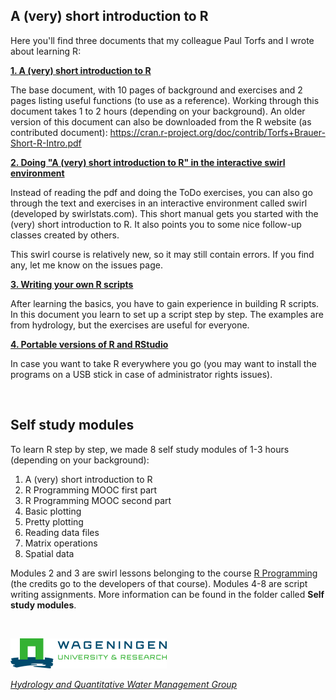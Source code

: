 A (very) short introduction to R
------

Here you'll find three documents that my colleague Paul Torfs and I wrote about learning R:

[**1. A (very) short introduction to R**](https://github.com/ClaudiaBrauer/A-very-short-introduction-to-R/blob/master/documents/A%20(very)%20short%20introduction%20to%20R.pdf)

The base document, with 10 pages of background and exercises and 2 pages listing useful functions (to use as a reference).
Working through this document takes 1 to 2 hours (depending on your background).
An older version of this document can also be downloaded from the R website (as contributed document): https://cran.r-project.org/doc/contrib/Torfs+Brauer-Short-R-Intro.pdf

[**2. Doing "A (very) short introduction to R" in the interactive swirl environment**](https://github.com/ClaudiaBrauer/A-very-short-introduction-to-R/blob/master/documents/Doing%20A%20(very)%20short%20introduction%20to%20R%20in%20swirl.pdf)

Instead of reading the pdf and doing the ToDo exercises, you can also go through the text and exercises in an interactive environment called swirl (developed by swirlstats.com). This short manual gets you started with the (very) short introduction to R. It also points you to some nice follow-up classes created by others. 

<!--Download the swc file with the swirl course [here](https://github.com/ClaudiaBrauer/A-very-short-introduction-to-R/blob/master/documents/A_(very)_short_introduction_to_R.swc).-->

This swirl course is relatively new, so it may still contain errors. If you find any, let me know on the issues page. 

[**3. Writing your own R scripts**](https://github.com/ClaudiaBrauer/A-very-short-introduction-to-R/blob/master/documents/Writing_your_own_R_scripts.pdf)

After learning the basics, you have to gain experience in building R scripts. In this document you learn to set up a script step by step. The examples are from hydrology, but the exercises are useful for everyone. 

[**4. Portable versions of R and RStudio**](https://github.com/ClaudiaBrauer/A-very-short-introduction-to-R/blob/master/documents/Portable_versions_of_R_and_RStudio.pdf)

In case you want to take R everywhere you go (you may want to install the programs on a USB stick in case of administrator rights issues).

&nbsp;

Self study modules
------

To learn R step by step, we made 8 self study modules of 1-3 hours (depending on your background): 
1. A (very) short introduction to R
2. R Programming MOOC first part 
3. R Programming MOOC second part
4. Basic plotting
5. Pretty plotting
6. Reading data files
7. Matrix operations
8. Spatial data

Modules 2 and 3 are swirl lessons belonging to the course [R Programming](www.coursera.org/learn/r-programming) (the credits go to the developers of that course). Modules 4-8 are script writing assignments.
More information can be found in the folder called **Self study modules**.


&nbsp;

![Wageningen University](documents/logo_WUR_small.png)

[*Hydrology and Quantitative Water Management Group*](http://www.hwm.wur.nl)

